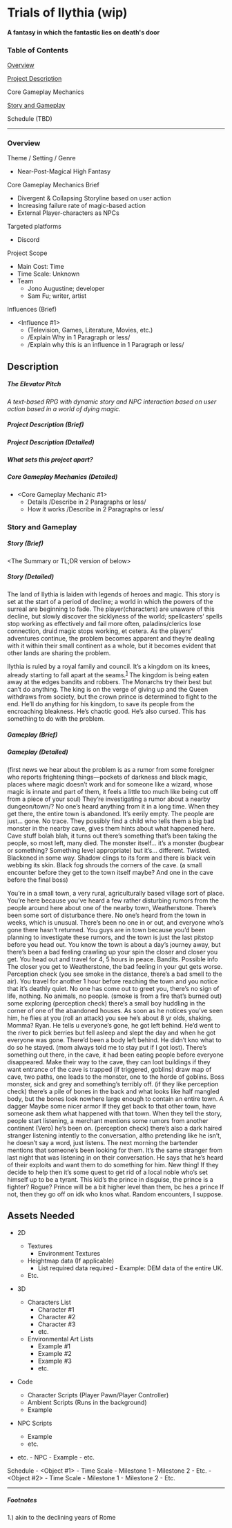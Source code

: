 # Trials of Ilythia (wip)
#### A fantasy in which the fantastic lies on death's door

### Table of Contents
[Overview](#OVER)

[Project Description](#DESC)

Core Gameplay Mechanics

[Story and Gameplay](#STORY)

Schedule (TBD)

---
<a href="OVER"></a>
### Overview
Theme / Setting / Genre
- Near-Post-Magical High Fantasy

Core Gameplay Mechanics Brief
- Divergent & Collapsing Storyline based on user action
- Increasing failure rate of magic-based action
- External Player-characters as NPCs

Targeted platforms
- Discord

Project Scope
- Main Cost: Time
- Time Scale: Unknown
- Team
  - Jono Augustine; developer
  - Sam Fu; writer, artist

Influences (Brief)
- <Influence #1>
  - <Medium> (Television, Games, Literature, Movies, etc.)
  - /Explain Why in 1 Paragraph or less/
  - /Explain why this is an influence in 1 Paragraph or less/


<a href="DESC"></a>
## Description
##### The Elevator Pitch
*A text-based RPG with dynamic story and NPC interaction based on user action
 based in a world of dying magic.*

##### Project Description (Brief)

<Two Paragraphs at least>
<No more than three paragraphs>

##### Project Description (Detailed)

<Four Paragraphs or more If needs be>
<No more than six paragraphs>

##### What sets this project apart?

##### Core Gameplay Mechanics (Detailed)
- <Core Gameplay Mechanic #1>
  - Details /Describe in 2 Paragraphs or less/
  - How it works /Describe in 2 Paragraphs or less/

### Story and Gameplay

##### Story (Brief)

<The Summary or TL;DR version of below>

<a href="STORY"></a>
##### Story (Detailed)

The land of Ilythia is laiden with legends of heroes and magic. This story is
set at the start of a period of decline; a world in which the powers of the
surreal are beginning to fade. The player(characters) are unaware of this
decline, but slowly discover the sicklyness of the world; spellcasters’ spells
stop working as effectively and fail more often, paladins/clerics lose
connection, druid magic stops working, et cetera. As the players' adventures
continue, the problem becomes apparent and they’re dealing with it within their
small continent as a whole, but it becomes evident that other lands are sharing
the problem.

Ilythia is ruled by a royal family and council. It’s a kingdom on its knees,
already starting to fall apart at the seams.<sup>[1](#a1)</sup> The kingdom is being eaten away at
the edges bandits and robbers. The Monarchs try their best but can’t do anything.
The king is on the verge of giving up and the Queen withdraws from society,
but the crown prince is determined to fight to the end. He’ll do anything for
his kingdom, to save its people from the encroaching bleakness. He’s chaotic good.
He’s also cursed. This has something to do with the problem.


##### Gameplay (Brief)

<The Summary version of below>

##### Gameplay (Detailed)

(first news we hear about the problem is as a rumor from some foreigner who reports frightening things—pockets of darkness and black magic, places where magic doesn’t work and for someone like a wizard, whose magic is innate and part of them, it feels a little too much like being cut off from a piece of your soul)
They’re investigating a rumor about a nearby dungeon/town/? No one’s heard
anything from it in a long time. When they get there, the entire town is abandoned.
It’s eerily empty. The people are just… gone. No trace. They possibly find a
child who tells them a big bad monster in the nearby cave, gives them hints
about what happened here. Cave stuff bolah blah, it turns out there’s something
that’s been taking the people, so most left, many died. The monster itself… it’s
a monster (bugbear or something? Something level appropriate) but it’s…
different. Twisted. Blackened in some way. Shadow clings to its form and there
is black vein webbing its skin. Black fog shrouds the corners of the cave.
(a small encounter before they get to the town itself maybe? And one in the cave
before the final boss)

You’re in a small town, a very rural, agriculturally based village sort of place. You’re here because you’ve heard a few rather disturbing rumors from the people around here about one of the nearby town, Weatherstone. There’s been some sort of disturbance there. No one’s heard from the town in weeks, which is unusual. There’s been no one in or out, and everyone who’s gone there hasn’t returned. You guys are in town because you’d been planning to investigate these rumors, and the town is just the last pitstop before you head out. You know the town is about a day’s journey away, but there’s been a bad feeling crawling up your spin the closer and closer you get.
You head out and travel for 4, 5 hours in peace. Bandits. Possible info
The closer you get to Weatherstone, the bad feeling in your gut gets worse. Perception check (you see smoke in the distance, there’s a bad smell to the air). You travel for another 1 hour before reaching the town and you notice that it’s deathly quiet. No one has come out to greet you, there’s no sign of life, nothing. No animals, no people. (smoke is from a fire that’s burned out) some exploring
(perception check) there’s a small boy huddling in the corner of one of the abandoned houses. As soon as he notices you’ve seen him, he flies at you (roll an attack) you see he’s about 8 yr olds, shaking. Momma? Ryan. He tells u everyone’s gone, he got left behind. He’d went to the river to pick berries but fell asleep and slept the day and when he got everyone was gone. There’d been a body left behind. He didn’t kno what to do so he stayed. (mom always told me to stay put if I got lost). There’s something out there, in the cave, it had been eating people before everyone disappeared.
Make their way to the cave, they can loot buildings if they want
entrance of the cave is trapped (if triggered, goblins)
draw map of cave, two paths, one leads to the monster, one to the horde of goblins.
Boss monster, sick and grey and something’s terribly off. (if they like perception check) there’s a pile of bones in the back and what looks like half mangled body, but the bones look nowhere large enough to contain an entire town.
A dagger
Maybe some nicer armor
If they get back to that other town, have someone ask them what happened with that town. When they tell the story, people start listening, a merchant mentions some rumors from another continent (Vero) he’s been on. (perception check) there’s also a dark haired stranger listening intently to the conversation, altho pretending like he isn’t, he doesn’t say a word, just listens.
The next morning the bartender mentions that someone’s been looking for them. It’s the same stranger from last night that was listening in on their conversation. He says that he’s heard of their exploits and want them to do something for him.
New thing! If they decide to help then it’s some quest to get rid of a local noble who’s set himself up to be a tyrant. This kid’s the prince in disguise, the prince is a fighter? Rogue? Prince will be a bit higher level than them, bc hes a prince
If not, then they go off on idk who knos what. Random encounters, I suppose.

## Assets Needed

- 2D
	- Textures
		- Environment Textures
	- Heightmap data (If applicable)
		- List required data required - Example: DEM data of the entire UK.
	- Etc.
- 3D
	- Characters List
		- Character #1
		- Character #2
		- Character #3
		- etc.
	- Environmental Art Lists
		- Example #1
		- Example #2
		- Example #3
		- etc.

- Code
	- Character Scripts (Player Pawn/Player Controller)
	- Ambient Scripts (Runs in the background)
	- Example
- NPC Scripts
	- Example
	- etc.
- etc.
		- NPC
			- Example
			- etc.


Schedule
	- <Object #1>
		- Time Scale
			- Milestone 1
			- Milestone 2
			- Etc.
	- <Object #2>
		- Time Scale
			- Milestone 1
			- Milestone 2
			- Etc.

---
##### Footnotes

<a href="a1"></a>
1.) akin to the declining years of Rome
